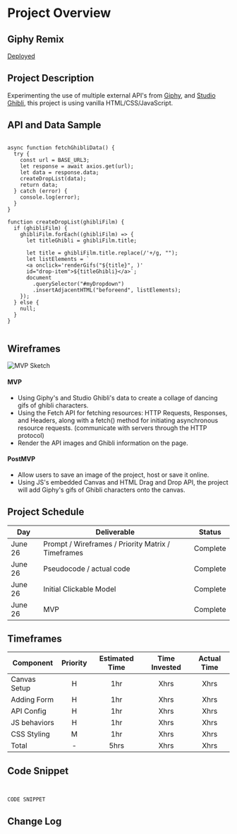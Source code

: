# Project Overview

## Giphy Remix

[Deployed](https://website.com/)

## Project Description


Experimenting the use of multiple external API's from [Giphy](https://developers.giphy.com/), and [Studio Ghibli](https://ghibliapi.herokuapp.com), this project is using vanilla HTML/CSS/JavaScript. 


## API and Data Sample

```

async function fetchGhibliData() {
  try {
    const url = BASE_URL3;
    let response = await axios.get(url);
    let data = response.data;
    createDropList(data);
    return data;
  } catch (error) {
    console.log(error);
  }
}

function createDropList(ghibliFilm) {
  if (ghibliFilm) {
    ghibliFilm.forEach((ghibliFilm) => {
      let titleGhibli = ghibliFilm.title;

      let title = ghibliFilm.title.replace(/'+/g, "");
      let listElements = `
      <a onclick='renderGifs("${title}", )'
      id="drop-item">${titleGhibli}</a>`;
      document
        .querySelector("#myDropdown")
        .insertAdjacentHTML("beforeend", listElements);
    });
  } else {
    null;
  }
}


```

## Wireframes

![MVP Sketch](https://i.imgur.com/vssHzr4.png)



#### MVP

- Using Giphy's and Studio Ghibli's data to create a collage of dancing gifs of ghibli characters.
- Using the Fetch API for fetching resources: HTTP Requests, Responses, and Headers, along with a fetch() method for initiating asynchronous resource requests. (communicate with servers through the HTTP protocol)
- Render the API images and Ghibli information on the page.


#### PostMVP

- Allow users to save an image of the project, host or save it online.
- Using JS's embedded Canvas and HTML Drag and Drop API, the project will add Giphy's gifs of Ghibli characters onto the canvas.


## Project Schedule

<!-- This schedule will be used to keep track of your progress throughout the week and align with our expectations. -->


| Day      | Deliverable                                                     | Status   |
| -------- | --------------------------------------------------------------- | -------- |
|  June 26 | Prompt / Wireframes / Priority Matrix / Timeframes              | Complete |
|  June 26 | Pseudocode / actual code                                        | Complete |
|  June 26 | Initial Clickable Model                                         | Complete |
|  June 26 | MVP                                                             | Complete |



## Timeframes



| Component        | Priority | Estimated Time | Time Invested | Actual Time |
| ---------------- | :------: | :------------: | :-----------: | :---------: |
|   Canvas Setup   |    H     |      1hr       |      Xhrs     |    Xhrs     |
|   Adding Form    |    H     |      1hr       |      Xhrs     |    Xhrs     |
|    API Config    |    H     |      1hr       |      Xhrs     |    Xhrs     |
|   JS behaviors   |    H     |      1hr       |      Xhrs     |    Xhrs     |
|   CSS Styling    |    M     |      1hr       |      Xhrs     |    Xhrs     |
|      Total       |    -     |     5hrs       |      Xhrs     |    Xhrs     |

## Code Snippet


```


CODE SNIPPET

```

## Change Log

<!-- Use this section to document what changes were made and the reasoning behind those changes. -->

```




```
